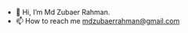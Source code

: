 - 👋 Hi, I’m Md Zubaer Rahman. 
- 📫 How to reach me mdzubaerrahman@gmail.com

<!---
mdzubaer-rahman is a ✨ special ✨ repository because its `README.md` (this file) appears on your GitHub profile.
You can click the Preview link to take a look at your changes.
--->
